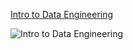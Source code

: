 [Intro to Data Engineering](https://nordea.udemy.com/course/intro-to-data-engineering/)  

![Intro to Data Engineering]()